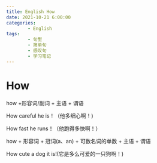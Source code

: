 ```yaml
---
title: English How
date: 2021-10-21 6:00:00
categories:
        - English
tags:
        - 句型
        - 简单句
        - 感叹句
        - 学习笔记
---
```


# How

how +形容词/副词 + 主语 + 谓语

How careful he is！（他多细心啊！)

How fast he runs！（他跑得多快啊！）

how + 形容词 + 冠词(a、an) + 可数名词的单数 + 主语 + 谓语

How cute a dog it is!(它是多么可爱的一只狗啊！)
